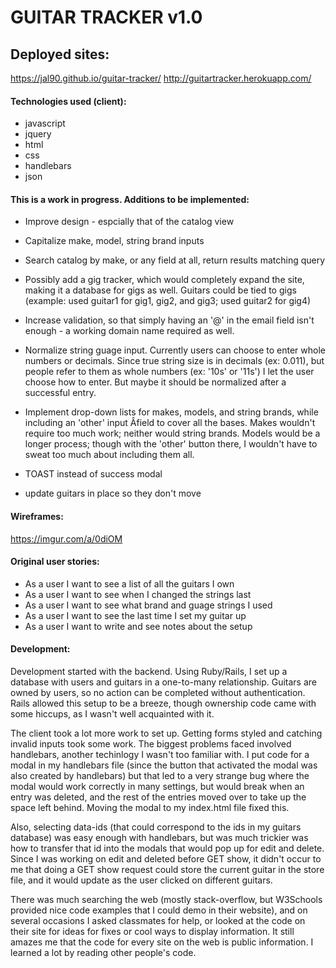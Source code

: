 # GUITAR TRACKER v1.0

## Deployed sites:

https://jal90.github.io/guitar-tracker/
http://guitartracker.herokuapp.com/

#### Technologies used (client):
* javascript
* jquery
* html
* css
* handlebars
* json

#### This is a work in progress. Additions to be implemented:

* Improve design - espcially that of the catalog view

* Capitalize make, model, string brand inputs

* Search catalog by make, or any field at all, return results matching query

* Possibly add a gig tracker, which would completely expand the site, making it
a database for gigs as well. Guitars could be tied to gigs (example: used guitar1
for gig1, gig2, and gig3; used guitar2 for gig4)

* Increase validation, so that simply having an '@' in the email field isn't enough - a working domain name required as well.

* Normalize string guage input. Currently users can choose to enter whole numbers or decimals.
Since true string size is in decimals (ex: 0.011), but people refer to them as whole numbers (ex: '10s' or '11s')
I let the user choose how to enter. But maybe it should be normalized after a successful entry.

* Implement drop-down lists for makes, models, and string brands, while including an 'other' input Âfield to cover all the bases.
Makes wouldn't require too much work; neither would string brands. Models would be a longer process; though with the 'other' button there, I wouldn't have to sweat too much about including them all.


* TOAST instead of success modal

* update guitars in place so they don't move

#### Wireframes:

https://imgur.com/a/0diOM

#### Original user stories:

* As a user I want to see a list of all the guitars I own
* As a user I want to see when I changed the strings last
* As a user I want to see what brand and guage strings I used
* As a user I want to see the last time I set my guitar up
* As a user I want to write and see notes about the setup

#### Development:

Development started with the backend. Using Ruby/Rails, I set up a database with users and guitars in a one-to-many relationship. Guitars are owned by users, so no action can be completed without authentication. Rails allowed this setup to be a breeze, though ownership code came with some hiccups, as I wasn't well acquainted with it.

The client took a lot more work to set up. Getting forms styled and catching invalid inputs took some work. The biggest problems faced involved handlebars, another techinlogy I wasn't too familiar with. I put code for a modal in my handlebars file (since the button that activated the modal was also created by handlebars) but that led to a very strange bug where the modal would work correctly in many settings, but would break when an entry was deleted, and the rest of the entries moved over to take up the space left behind. Moving the modal to my index.html file fixed this.

Also, selecting data-ids (that could correspond to the ids in my guitars database) was easy enough with handlebars, but was much trickier was how to transfer that id into the modals that would pop up for edit and delete. Since I was working on edit and deleted before GET show, it didn't occur to me that doing a GET show request could store the current guitar in the store file, and it would update as the user clicked on different guitars.

There was much searching the web (mostly stack-overflow, but W3Schools provided nice code examples that I could demo in their website), and on several occasions I asked classmates for help, or looked at the code on their site for ideas for fixes or cool ways to display information. It still amazes me that the code for every site on the web is public information. I learned a lot by reading other people's code.
